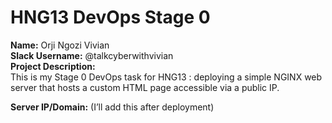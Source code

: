 # HNG13 DevOps Stage 0

**Name:** Orji Ngozi Vivian  
**Slack Username:** @talkcyberwithvivian  
**Project Description:**  
This is my Stage 0 DevOps task for HNG13 : deploying a simple NGINX web server that hosts a custom HTML page accessible via a public IP.  

**Server IP/Domain:** (I’ll add this after deployment)